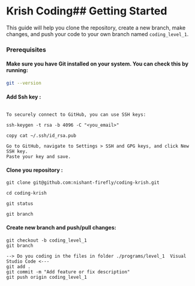# Krish Coding## Getting Started

This guide will help you clone the repository, create a new branch, make changes, and push your code to your own branch named `coding_level_1`.

### Prerequisites

#### Make sure you have Git installed on your system. You can check this by running:

```bash
git --version
```

#### Add Ssh key :

```

To securely connect to GitHub, you can use SSH keys:

ssh-keygen -t rsa -b 4096 -C "<you_email>"

copy cat ~/.ssh/id_rsa.pub

Go to GitHub, navigate to Settings > SSH and GPG keys, and click New SSH key.
Paste your key and save.

```
#### Clone you repository :

```
git clone git@github.com:nishant-firefly/coding-krish.git

cd coding-krish

git status

git branch

```
#### Create new branch and push/pull changes:

```
git checkout -b coding_level_1
git branch

--> Do you coding in the files in folder ./programs/level_1  Visual Studio Code <---
git add .
git commit -m "Add feature or fix description"
git push origin coding_level_1

```
